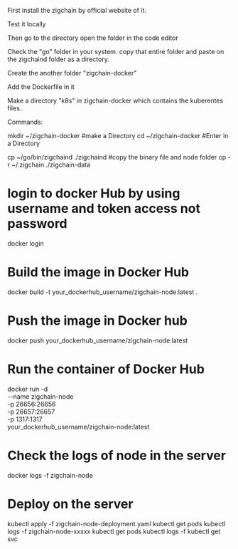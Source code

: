 First install the zigchain by official website of it.

Test it locally

Then go to the directory open the folder in the code editor

Check the "go" folder in your system. copy that entire folder and paste on the zigchaind folder as a directory.

Create the another folder "zigchain-docker"

Add the Dockerfile in it 

Make a directory "k8s" in zigchain-docker which contains the kuberentes files.

Commands:

mkdir ~/zigchain-docker   #make a Directory
cd ~/zigchain-docker      #Enter in a Directory

cp ~/go/bin/zigchaind ./zigchaind  #copy the binary file and node folder
cp -r ~/.zigchain ./zigchain-data

# login to docker Hub by using username and token access not password
docker login

# Build the image in Docker Hub
docker build -t your_dockerhub_username/zigchain-node:latest .

# Push the image in Docker hub
docker push your_dockerhub_username/zigchain-node:latest

# Run the container of Docker Hub
docker run -d \
  --name zigchain-node \
  -p 26656:26656 \
  -p 26657:26657 \
  -p 1317:1317 \
  your_dockerhub_username/zigchain-node:latest
  
# Check the logs of node in the server
docker logs -f zigchain-node

# Deploy on the server
kubectl apply -f zigchain-node-deployment.yaml
kubectl get pods
kubectl logs -f zigchain-node-xxxxx
kubectl get pods
kubectl logs -f <pod-name>
kubectl get svc

